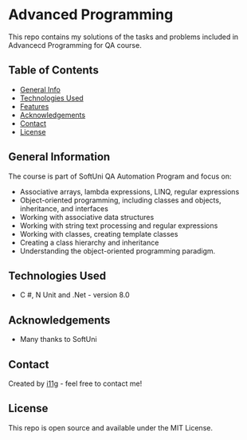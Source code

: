 # Advanced Programming
This repo contains my solutions of the tasks and problems included in Advancecd Programming for QA course. 

## Table of Contents
* [General Info](#general-information)
* [Technologies Used](#technologies-used)
* [Features](#features)
* [Acknowledgements](#acknowledgements)
* [Contact](#contact)
* [License](#license) 

## General Information
The course is part of SoftUni QA Automation Program and focus on:
- Associative arrays, lambda expressions, LINQ, regular expressions
- Object-oriented programming, including classes and objects, inheritance, and interfaces
- Working with associative data structures
- Working with string text processing and regular expressions
- Working with classes, creating template classes
- Creating a class hierarchy and inheritance
- Understanding the object-oriented programming paradigm.
## Technologies Used
- C #, N Unit and .Net - version 8.0

## Acknowledgements

- Many thanks to SoftUni

## Contact
Created by [i11g](https://i11g.githug.io) - feel free to contact me!

## License 
This repo is open source and available under the MIT License. 


